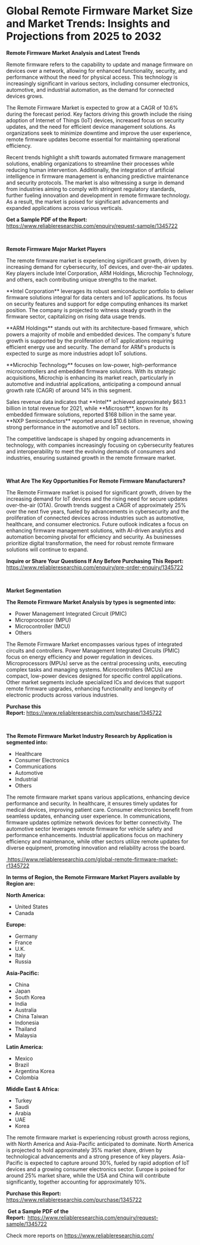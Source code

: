 <p><h1>Global Remote Firmware Market Size and Market Trends: Insights and Projections from 2025 to 2032</h1></p><p><strong>Remote Firmware Market Analysis and Latest Trends</strong></p>
<p><p>Remote firmware refers to the capability to update and manage firmware on devices over a network, allowing for enhanced functionality, security, and performance without the need for physical access. This technology is increasingly significant in various sectors, including consumer electronics, automotive, and industrial automation, as the demand for connected devices grows.</p><p>The Remote Firmware Market is expected to grow at a CAGR of 10.6% during the forecast period. Key factors driving this growth include the rising adoption of Internet of Things (IoT) devices, increased focus on security updates, and the need for efficient device management solutions. As organizations seek to minimize downtime and improve the user experience, remote firmware updates become essential for maintaining operational efficiency.</p><p>Recent trends highlight a shift towards automated firmware management solutions, enabling organizations to streamline their processes while reducing human intervention. Additionally, the integration of artificial intelligence in firmware management is enhancing predictive maintenance and security protocols. The market is also witnessing a surge in demand from industries aiming to comply with stringent regulatory standards, further fueling innovation and development in remote firmware technology. As a result, the market is poised for significant advancements and expanded applications across various verticals.</p></p>
<p><strong>Get a Sample PDF of the Report:&nbsp;</strong> <a href="https://www.reliableresearchiq.com/enquiry/request-sample/1345722?utm_campaign=2207&utm_medium=2&utm_source=Github&utm_content=ia&utm_term=13022025&utm_id=remote-firmware">https://www.reliableresearchiq.com/enquiry/request-sample/1345722</a></p>
<p>&nbsp;</p>
<p><strong>Remote Firmware Major Market Players</strong></p>
<p><p>The remote firmware market is experiencing significant growth, driven by increasing demand for cybersecurity, IoT devices, and over-the-air updates. Key players include Intel Corporation, ARM Holdings, Microchip Technology, and others, each contributing unique strengths to the market.</p><p>**Intel Corporation** leverages its robust semiconductor portfolio to deliver firmware solutions integral for data centers and IoT applications. Its focus on security features and support for edge computing enhances its market position. The company is projected to witness steady growth in the firmware sector, capitalizing on rising data usage trends.</p><p>**ARM Holdings** stands out with its architecture-based firmware, which powers a majority of mobile and embedded devices. The company's future growth is supported by the proliferation of IoT applications requiring efficient energy use and security. The demand for ARM's products is expected to surge as more industries adopt IoT solutions.</p><p>**Microchip Technology** focuses on low-power, high-performance microcontrollers and embedded firmware solutions. With its strategic acquisitions, Microchip is enhancing its market reach, particularly in automotive and industrial applications, anticipating a compound annual growth rate (CAGR) of around 14% in this segment.</p><p>Sales revenue data indicates that **Intel** achieved approximately $63.1 billion in total revenue for 2021, while **Microsoft**, known for its embedded firmware solutions, reported $168 billion in the same year. **NXP Semiconductors** reported around $10.6 billion in revenue, showing strong performance in the automotive and IoT sectors.</p><p>The competitive landscape is shaped by ongoing advancements in technology, with companies increasingly focusing on cybersecurity features and interoperability to meet the evolving demands of consumers and industries, ensuring sustained growth in the remote firmware market.</p></p>
<p>&nbsp;</p>
<p><strong>What Are The Key Opportunities For Remote Firmware Manufacturers?</strong></p>
<p><p>The Remote Firmware market is poised for significant growth, driven by the increasing demand for IoT devices and the rising need for secure updates over-the-air (OTA). Growth trends suggest a CAGR of approximately 25% over the next five years, fueled by advancements in cybersecurity and the proliferation of connected devices across industries such as automotive, healthcare, and consumer electronics. Future outlook indicates a focus on enhancing firmware management solutions, with AI-driven analytics and automation becoming pivotal for efficiency and security. As businesses prioritize digital transformation, the need for robust remote firmware solutions will continue to expand.</p></p>
<p><strong>Inquire or Share Your Questions If Any Before Purchasing This Report:</strong> <a href="https://www.reliableresearchiq.com/enquiry/pre-order-enquiry/1345722?utm_campaign=2207&utm_medium=2&utm_source=Github&utm_content=ia&utm_term=13022025&utm_id=remote-firmware">https://www.reliableresearchiq.com/enquiry/pre-order-enquiry/1345722</a></p>
<p>&nbsp;</p>
<p><strong>Market Segmentation</strong></p>
<p><strong>The Remote Firmware Market Analysis by types is segmented into:</strong></p>
<p><ul><li>Power Management Integrated Circuit (PMIC)</li><li>Microprocessor (MPU)</li><li>Microcontroller (MCU)</li><li>Others</li></ul></p>
<p><p>The Remote Firmware Market encompasses various types of integrated circuits and controllers. Power Management Integrated Circuits (PMIC) focus on energy efficiency and power regulation in devices. Microprocessors (MPUs) serve as the central processing units, executing complex tasks and managing systems. Microcontrollers (MCUs) are compact, low-power devices designed for specific control applications. Other market segments include specialized ICs and devices that support remote firmware upgrades, enhancing functionality and longevity of electronic products across various industries.</p></p>
<p><strong>Purchase this Report:&nbsp;</strong><a href="https://www.reliableresearchiq.com/purchase/1345722?utm_campaign=2207&utm_medium=2&utm_source=Github&utm_content=ia&utm_term=13022025&utm_id=remote-firmware">https://www.reliableresearchiq.com/purchase/1345722</a></p>
<p>&nbsp;</p>
<p><strong>The Remote Firmware Market Industry Research by Application is segmented into:</strong></p>
<p><ul><li>Healthcare</li><li>Consumer Electronics</li><li>Communications</li><li>Automotive</li><li>Industrial</li><li>Others</li></ul></p>
<p><p>The remote firmware market spans various applications, enhancing device performance and security. In healthcare, it ensures timely updates for medical devices, improving patient care. Consumer electronics benefit from seamless updates, enhancing user experience. In communications, firmware updates optimize network devices for better connectivity. The automotive sector leverages remote firmware for vehicle safety and performance enhancements. Industrial applications focus on machinery efficiency and maintenance, while other sectors utilize remote updates for diverse equipment, promoting innovation and reliability across the board.</p></p>
<p><a href="https://www.reliableresearchiq.com/global-remote-firmware-market-r1345722?utm_campaign=2207&utm_medium=2&utm_source=Github&utm_content=ia&utm_term=13022025&utm_id=remote-firmware">&nbsp;https://www.reliableresearchiq.com/global-remote-firmware-market-r1345722</a></p>
<p><strong>In terms of Region, the Remote Firmware Market Players available by Region are:</strong></p>
<p>
    <p> <strong> North America: </strong>
        <ul>
            <li>United States</li>
            <li>Canada</li>
        </ul>
        </p> 
    <p> <strong> Europe: </strong>
        <ul>
            <li>Germany</li>
            <li>France</li>
            <li>U.K.</li>
            <li>Italy</li>
            <li>Russia</li>
        </ul>
        </p> 
    <p> <strong> Asia-Pacific: </strong>
        <ul>
            <li>China</li>
            <li>Japan</li>
            <li>South Korea</li>
            <li>India</li>
            <li>Australia</li>
            <li>China Taiwan</li>
            <li>Indonesia</li>
            <li>Thailand</li>
            <li>Malaysia</li>
        </ul>
        </p> 
    <p> <strong> Latin America: </strong>
        <ul>
            <li>Mexico</li>
            <li>Brazil</li>
            <li>Argentina Korea</li>
            <li>Colombia</li>
        </ul>
        </p> 
    <p> <strong> Middle East & Africa: </strong>
        <ul>
            <li>Turkey</li>
            <li>Saudi</li>
            <li>Arabia</li>
            <li>UAE</li>
            <li>Korea</li>
        </ul>
    </p>
    </p>
<p><p>The remote firmware market is experiencing robust growth across regions, with North America and Asia-Pacific anticipated to dominate. North America is projected to hold approximately 35% market share, driven by technological advancements and a strong presence of key players. Asia-Pacific is expected to capture around 30%, fueled by rapid adoption of IoT devices and a growing consumer electronics sector. Europe is poised for around 25% market share, while the USA and China will contribute significantly, together accounting for approximately 10%.</p></p>
<p><strong>Purchase this Report: </strong><a href="https://www.reliableresearchiq.com/purchase/1345722?utm_campaign=2207&utm_medium=2&utm_source=Github&utm_content=ia&utm_term=13022025&utm_id=remote-firmware">https://www.reliableresearchiq.com/purchase/1345722</a></p>
<p>&nbsp;<strong>Get a Sample PDF of the Report:&nbsp;&nbsp;</strong><a href="https://www.reliableresearchiq.com/enquiry/request-sample/1345722?utm_campaign=2207&utm_medium=2&utm_source=Github&utm_content=ia&utm_term=13022025&utm_id=remote-firmware">https://www.reliableresearchiq.com/enquiry/request-sample/1345722</a></p>
<p><strong></strong></p>
<p>Check more reports on <a href="https://www.reliableresearchiq.com/?utm_campaign=2207&utm_medium=2&utm_source=Github&utm_content=ia&utm_term=13022025&utm_id=remote-firmware">https://www.reliableresearchiq.com/</a></p>